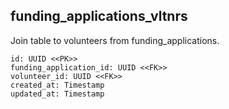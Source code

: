 ## funding_applications_vltnrs

Join table to volunteers from funding_applications. 

```
id: UUID <<PK>>
funding_application_id: UUID <<FK>>
volunteer_id: UUID <<FK>>
created_at: Timestamp
updated_at: Timestamp
```
